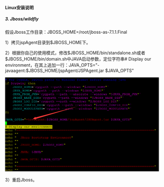 #### Linux安装说明
##### 3. Jboss/wildfly
假设Jboss工作目录：JBOSS_HOME=/root/jboss-as-7.1.1.Final

1）拷贝jspAgent目录到$JBOSS_HOME下。

2）根据你自己的使用模式，修改$JBOSS_HOME/bin/standalone.sh或者 $JBOSS_HOME/bin/domain.sh中JAVA启动参数，定位字符串# Display our environment，在其上追加一行：JAVA_OPTS="-javaagent:$JBOSS_HOME/jspAgent/JSPAgent.jar $JAVA_OPTS"

![](/assets/Linux_Jboss_1.png)

3）重启Jboss。

